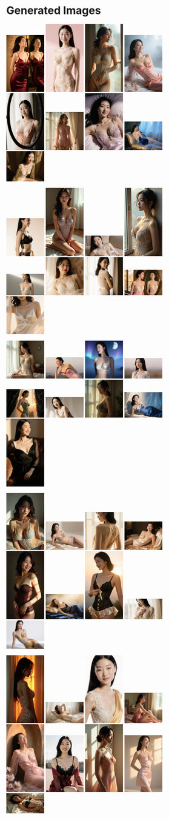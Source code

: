 # Generated Images



<img src="2025_10_18_01.webp" width="100"/> <img src="2025_10_18_02.webp" width="100"/> <img src="2025_10_18_03.webp" width="100"/> <img src="2025_10_18_04.webp" width="100"/> <img src="2025_10_18_05.webp" width="100"/> <img src="2025_10_18_06.webp" width="100"/> <img src="2025_10_18_07.webp" width="100"/> <img src="2025_10_18_08.webp" width="100"/> <img src="2025_10_18_09.webp" width="100"/>

<img src="2025_10_18_10.webp" width="100"/> <img src="2025_10_18_11.webp" width="100"/> <img src="2025_10_18_12.webp" width="100"/> <img src="2025_10_18_13.webp" width="100"/> <img src="2025_10_18_14.webp" width="100"/> <img src="2025_10_18_15.webp" width="100"/> <img src="2025_10_18_16.webp" width="100"/> <img src="2025_10_18_17.webp" width="100"/> <img src="2025_10_18_18.webp" width="100"/>

<img src="2025_10_18_19.webp" width="100"/> <img src="2025_10_18_20.webp" width="100"/> <img src="2025_10_18_21.webp" width="100"/> <img src="2025_10_18_22.webp" width="100"/> <img src="2025_10_18_23.webp" width="100"/> <img src="2025_10_18_24.webp" width="100"/> <img src="2025_10_18_25.webp" width="100"/> <img src="2025_10_18_26.webp" width="100"/> <img src="2025_10_18_27.webp" width="100"/>

<img src="2025_10_18_28.webp" width="100"/> <img src="2025_10_18_29.webp" width="100"/> <img src="2025_10_18_30.webp" width="100"/> <img src="2025_10_18_31.webp" width="100"/> <img src="2025_10_18_32.webp" width="100"/> <img src="2025_10_18_33.webp" width="100"/> <img src="2025_10_18_34.webp" width="100"/> <img src="2025_10_18_35.webp" width="100"/> <img src="2025_10_18_36.webp" width="100"/>

<img src="2025_10_18_37.webp" width="100"/> <img src="2025_10_18_38.webp" width="100"/> <img src="2025_10_18_39.webp" width="100"/> <img src="2025_10_18_40.webp" width="100"/> <img src="2025_10_18_41.webp" width="100"/> <img src="2025_10_18_42.webp" width="100"/> <img src="2025_10_18_43.webp" width="100"/> <img src="2025_10_18_44.webp" width="100"/> <img src="2025_10_18_45.webp" width="100"/>